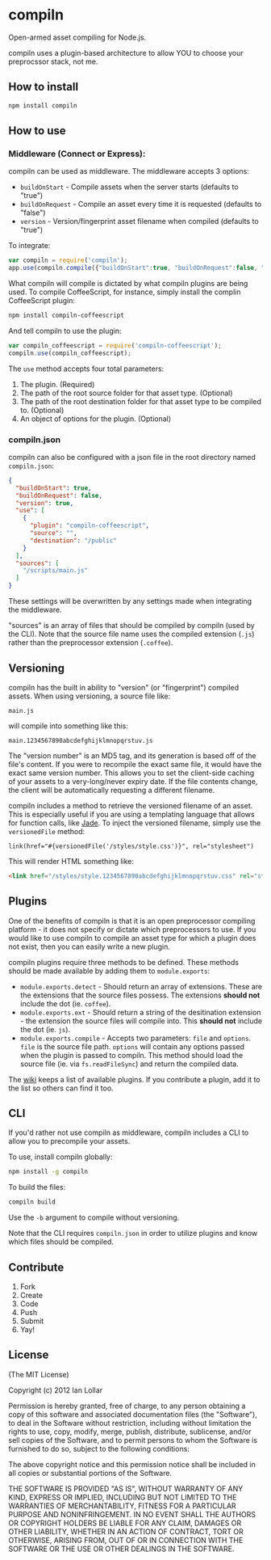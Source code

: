 # compiln

Open-armed asset compiling for Node.js.

compiln uses a plugin-based architecture to allow YOU to choose your preprocssor stack, not me.

## How to install

```bash
npm install compiln
```

## How to use

### Middleware (Connect or Express):

compiln can be used as middleware. The middleware accepts 3 options:

* `buildOnStart` - Compile assets when the server starts (defaults to "true")
* `buildOnRequest` - Compile an asset every time it is requested (defaults to "false")
* `version` - Version/fingerprint asset filename when compiled (defaults to "true")

To integrate:

```js
var compiln = require('compiln');  
app.use(compiln.compile({"buildOnStart":true, "buildOnRequest":false, "version":true}));
```

What compiln will compile is dictated by what compiln plugins are being used. To compile CoffeeScript, for instance, simply install the complin CoffeeScript plugin:

```bash
npm install compiln-coffeescript
```

And tell compiln to use the plugin:

```js
var compiln_coffeescript = require('compiln-coffeescript');  
compiln.use(compiln_coffeescript);
```

The `use` method accepts four total parameters:

1. The plugin. (Required)
2. The path of the root source folder for that asset type. (Optional)
3. The path of the root destination folder for that asset type to be compiled to. (Optional)
4. An object of options for the plugin. (Optional)

### compiln.json

compiln can also be configured with a json file in the root directory named `compiln.json`:

```json
{  
  "buildOnStart": true,  
  "buildOnRequest": false,  
  "version": true,  
  "use": [  
    {  
      "plugin": "compiln-coffeescript",  
      "source": "",  
      "destination": "/public"  
    }
  ],  
  "sources": [  
    "/scripts/main.js"  
  ]  
}
```

These settings will be overwritten by any settings made when integrating the middleware.

"sources" is an array of files that should be compiled by compiln (used by the CLI). Note that the source file name uses the compiled extension (`.js`) rather than the preprocessor extension (`.coffee`).

##  Versioning

compiln has the built in ability to "version" (or "fingerprint") compiled assets. When using versioning, a source file like:

`main.js`

will compile into something like this:

`main.1234567890abcdefghijklmnopqrstuv.js`

The "version number" is an MD5 tag, and its generation is based off of the file's content. If you were to recompile the exact same file, it would have the exact same version number. This allows you to set the client-side caching of your assets to a very-long/never expiry date. If the file contents change, the client will be automatically requesting a different filename.

compiln includes a method to retrieve the versioned filename of an asset. This is especially useful if you are using a templating language that allows for function calls, like [Jade](https://github.com/visionmedia/jade). To inject the versioned filename, simply use the `versionedFile` method:

```jade
link(href="#{versionedFile('/styles/style.css')}", rel="stylesheet")
```

This will render HTML something like:

```html
<link href="/styles/style.1234567890abcdefghijklmnopqrstuv.css" rel="stylesheet">
```

## Plugins

One of the benefits of compiln is that it is an open preprocessor compiling platform - it does not specify or dictate which preprocessors to use. If you would like to use compiln to compile an asset type for which a plugin does not exist, then you can easily write a new plugin.

compiln plugins require three methods to be defined. These methods should be made available by adding them to `module.exports`:

* `module.exports.detect` - Should return an array of extensions. These are the extensions that the source files possess. The extensions **should not** include the dot (ie. `coffee`).
* `module.exports.ext` - Should return a string of the desitination extension - the extension the source files will compile into. This **should not** include the dot (ie. `js`).
* `module.exports.compile` - Accepts two parameters: `file` and `options`. `file` is the source file path. `options` will contain any options passed when the plugin is passed to compiln. This method should load the source file (ie. via `fs.readFileSync`) and return the compiled data.

The [wiki](https://github.com/redhotvengeance/compiln/wiki) keeps a list of available plugins. If you contribute a plugin, add it to the list so others can find it too.

## CLI

If you'd rather not use compiln as middleware, compiln includes a CLI to allow you to precompile your assets.

To use, install compiln globally:

```bash
npm install -g compiln
```

To build the files:

```bash
compiln build
```

Use the `-b` argument to compile without versioning.

Note that the CLI requires `compiln.json` in order to utilize plugins and know which files should be compiled.

## Contribute

1. Fork
2. Create
3. Code
4. Push
5. Submit
6. Yay!

## License

(The MIT License)

Copyright (c) 2012 Ian Lollar

Permission is hereby granted, free of charge, to any person obtaining a copy of this software and associated documentation files (the "Software"), to deal in the Software without restriction, including without limitation the rights to use, copy, modify, merge, publish, distribute, sublicense, and/or sell copies of the Software, and to permit persons to whom the Software is furnished to do so, subject to the following conditions:

The above copyright notice and this permission notice shall be included in all copies or substantial portions of the Software.

THE SOFTWARE IS PROVIDED "AS IS", WITHOUT WARRANTY OF ANY KIND, EXPRESS OR IMPLIED, INCLUDING BUT NOT LIMITED TO THE WARRANTIES OF MERCHANTABILITY, FITNESS FOR A PARTICULAR PURPOSE AND NONINFRINGEMENT. IN NO EVENT SHALL THE AUTHORS OR COPYRIGHT HOLDERS BE LIABLE FOR ANY CLAIM, DAMAGES OR OTHER LIABILITY, WHETHER IN AN ACTION OF CONTRACT, TORT OR OTHERWISE, ARISING FROM, OUT OF OR IN CONNECTION WITH THE SOFTWARE OR THE USE OR OTHER DEALINGS IN THE SOFTWARE.